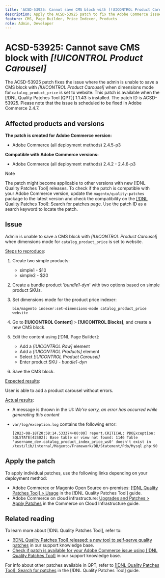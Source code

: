 ```yaml
---
title: 'ACSD-53925: Cannot save CMS block with [!UICONTROL Product Carousel]'
description: Apply the ACSD-53925 patch to fix the Adobe Commerce issue where the admin is unable to save a CMS block with Product Carousel when dimensions mode for `catalog_product_price` is set to website.
feature: CMS, Page Builder, Price Indexer, Products 
role: Admin, Developer
---
```

# ACSD-53925: Cannot save CMS block with *[!UICONTROL Product Carousel]*

The ACSD-53925 patch fixes the issue where the admin is unable to save a CMS block with *[!UICONTROL Product Carousel]* when dimensions mode for `catalog_product_price` is set to website. This patch is available when the [!DNL Quality Patches Tool (QPT)] 1.1.43 is installed. The patch ID is ACSD-53925. Please note that the issue is scheduled to be fixed in Adobe Commerce 2.4.7.

## Affected products and versions

**The patch is created for Adobe Commerce version:**

* Adobe Commerce (all deployment methods) 2.4.5-p3

**Compatible with Adobe Commerce versions:**

* Adobe Commerce (all deployment methods) 2.4.2 - 2.4.6-p3

>[!NOTE]
>
>The patch might become applicable to other versions with new [!DNL Quality Patches Tool] releases. To check if the patch is compatible with your Adobe Commerce version, update the `magento/quality-patches` package to the latest version and check the compatibility on the [[!DNL Quality Patches Tool]: Search for patches page](https://experienceleague.adobe.com/tools/commerce-quality-patches/index.html). Use the patch ID as a search keyword to locate the patch.

## Issue

Admin is unable to save a CMS block with *[!UICONTROL Product Carousel]* when dimensions mode for `catalog_product_price` is set to website.

<u>Steps to reproduce</u>:

1. Create two simple products:
    * simple1 - $10
    * simple2 - $20
1. Create a bundle product '*bundle1-dyn*' with two options based on simple product SKUs.
1. Set dimensions mode for the product price indexer:

    `bin/magento indexer:set-dimensions-mode catalog_product_price website`

1. Go to **[!UICONTROL Content]** > **[!UICONTROL Blocks]**, and create a new CMS block.
1. Edit the content using [!DNL Page Builder]:
    * Add a *[!UICONTROL Row]* element
    * Add a *[!UICONTROL Products]* element
    * Select *[!UICONTROL Product Carousel]*
    * Enter product SKU - *bundle1-dyn*
1. Save the CMS block.

<u>Expected results</u>:

User is able to add a product carousel without errors.

<u>Actual results</u>:

* A message is thrown in the UI: *We're sorry, an error has occurred while generating this content* 
* `var/log/exception.log` contains the following error:

    ```
    [2023-08-18T20:58:14.533374+00:00] report.CRITICAL: PDOException: SQLSTATE[42S02]: Base table or view not found: 1146 Table 'username_dev.catalog_product_index_price_ws0' doesn't exist in /test/lib/internal/Magento/Framework/DB/Statement/Pdo/Mysql.php:90
    ```

## Apply the patch

To apply individual patches, use the following links depending on your deployment method:

* Adobe Commerce or Magento Open Source on-premises: [[!DNL Quality Patches Tool] > Usage](https://experienceleague.adobe.com/docs/commerce-operations/tools/quality-patches-tool/usage.html) in the [!DNL Quality Patches Tool] guide.
* Adobe Commerce on cloud infrastructure: [Upgrades and Patches > Apply Patches](https://experienceleague.adobe.com/docs/commerce-cloud-service/user-guide/develop/upgrade/apply-patches.html) in the Commerce on Cloud Infrastructure guide.

## Related reading

To learn more about [!DNL Quality Patches Tool], refer to:

* [[!DNL Quality Patches Tool] released: a new tool to self-serve quality patches](/help/announcements/adobe-commerce-announcements/magento-quality-patches-released-new-tool-to-self-serve-quality-patches.md) in our support knowledge base.
* [Check if patch is available for your Adobe Commerce issue using [!DNL Quality Patches Tool]](/help/support-tools/patches-available-in-qpt-tool/check-patch-for-magento-issue-with-magento-quality-patches.md) in our support knowledge base.

For info about other patches available in QPT, refer to [[!DNL Quality Patches Tool]: Search for patches](https://experienceleague.adobe.com/tools/commerce-quality-patches/index.html) in the [!DNL Quality Patches Tool] guide.
